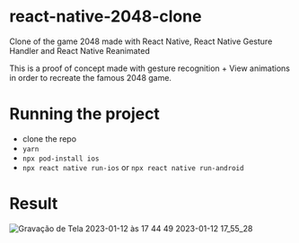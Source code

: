 # react-native-2048-clone
Clone of the game 2048 made with React Native, React Native Gesture Handler and React Native Reanimated

This is a proof of concept made with gesture recognition + View animations in order to recreate the famous 2048 game.

# Running the project

- clone the repo
- `yarn`
- `npx pod-install ios`
- `npx react native run-ios` or `npx react native run-android`

# Result
![Gravação de Tela 2023-01-12 às 17 44 49 2023-01-12 17_55_28](https://user-images.githubusercontent.com/22153156/212179416-38656f5b-7cd5-4cd3-9f71-ca55b6251d95.gif)
